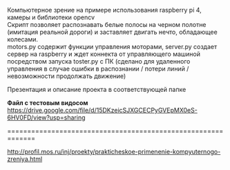 Компьютерное зрение на примере использования raspberry pi 4, камеры и библиотеки opencv<br>
Скрипт позволяет распознавать белые полосы на черном полотне (имитация реальной дороги) и заставляет двигать нечто, обладающее колесами.<br>
motors.py содержит функции управления моторами, server.py создает сервер на raspberry и ждет коннекта от управляющего машиной посредством запуска toster.py 
с ПК (сделано для удаленного управления в случае ошибки в распознании / потери линий / невозможности продолжать движение)<br>

Презентация и описание проекта в соответствующей папке<br>

<b>Файл с тестовым видосом</b><br>
https://drive.google.com/file/d/15DKzeicSJXGCECPyGVEpMX0eS-6HV0FD/view?usp=sharing

=============================================================

http://profil.mos.ru/inj/proekty/prakticheskoe-primenenie-kompyuternogo-zreniya.html
